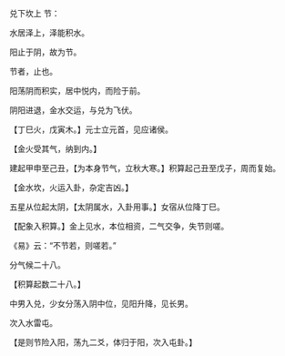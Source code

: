 兑下坎上 节：

水居泽上，泽能积水。

阳止于阴，故为节。

节者，止也。

阳荡阴而积实，居中悦内，而险于前。

阴阳进退，金水交运，与兑为飞伏。

【丁巳火，戊寅木。】元士立元首，见应诸侯。

【金火受其气，纳到内。】

建起甲申至己丑，【为本身节气，立秋大寒。】积算起己丑至戊子，周而复始。

【金水坎，火运入卦，杂定吉凶。】

五星从位起太阴，【太阴属水，入卦用事。】女宿从位降丁巳。

【配象入积算。】金上见水，本位相资，二气交争，失节则嗟。

《易》云：“不节若，则嗟若。”

分气候二十八。

【积算起数二十八。】

中男入兑，少女分荡入阴中位，见阳升降，见长男。

次入水雷屯。

【是则节险入阳，荡九二爻，体归于阳，次入屯卦。】

